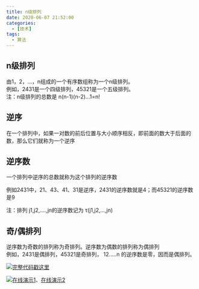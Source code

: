 ```yaml
---
title: n级排列
date: 2020-06-07 21:52:00
categories:
  - [技术]
tags:
  - 算法
---
```


##  n级排列

由1，2，...，n组成的一个有序数组称为一个n级排列。  
例如，2431是一个四级排列，45321是一个五级排列。  
注：n级排列的总数是 n(n-1)(n-2)...1=n!
<!-- more -->
##  逆序

在一个排列中，如果一对数的前后位置与大小顺序相反，即前面的数大于后面的数，那么它们就称为一个逆序

##  逆序数

一个排列中逆序的总数就称为这个排列的逆序数

例如2431中，21、43、41、31是逆序，2431的逆序数就是4；而45321的逆序数是9

注：排列 j1,j2,....,jn的逆序数记为 τ(j1,j2,...,jn)

##  奇/偶排列

逆序数为奇数的排列称为奇排列。逆序数为偶数的排列称为偶排列  
例如，2431是偶排列，45321是奇排列， 12.....n 的逆序数是零，因而是偶排列。

![](/images/hand.webp)[完整代码戳这里](https://github.com/face2ass/blog-source-host/blob/master/n%E7%BA%A7%E6%8E%92%E5%88%97/index.html)

![](/images/hand.webp)[在线演示1](https://blog.omgfaq.com/example/n%E7%BA%A7%E6%8E%92%E5%88%97/)、[在线演示2](https://codepen.io/oj8kay/pen/QWybzgG)